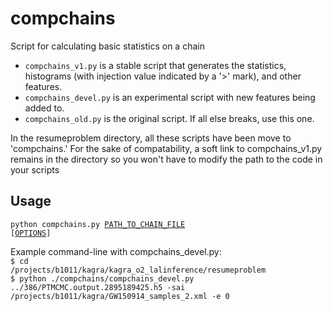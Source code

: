 # compchains
Script for calculating basic statistics on a chain

<ul>
    <li><code>compchains_v1.py</code> is a stable script that generates the statistics, histograms (with injection value indicated by a '>' mark), and other features.</li>
    <li><code>compchains_devel.py</code> is an experimental script with new features being added to. </li>
    <li><code>compchains_old.py</code> is the original script. If all else breaks, use this one. </li>
</ul>

In the resumeproblem directory, all these scripts have been move to 'compchains.' For the sake of compatability, a soft link to compchains_v1.py remains in the directory so you won't have to modify the path to the code in your scripts

## Usage
<code>python compchains.py <u>PATH_TO_CHAIN_FILE</u> [<u>OPTIONS</u>]</code>

Example command-line with compchains_devel.py: <br>
<code>$ cd /projects/b1011/kagra/kagra_o2_lalinference/resumeproblem </code> <br>
<code>$ python ./compchains/compchains_devel.py ../386/PTMCMC.output.2895189425.h5 -sai /projects/b1011/kagra/GW150914_samples_2.xml -e 0</code>
